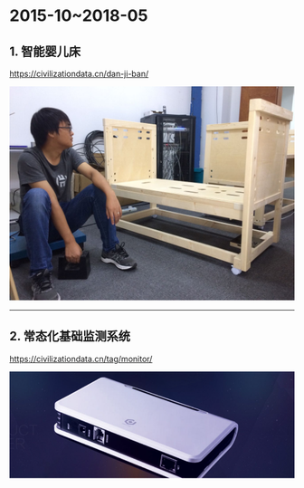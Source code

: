 # 2015-10~2018-05



## 1. 智能婴儿床

https://civilizationdata.cn/dan-ji-ban/

![](picture/微信图片_20210319100042.jpg)

------

## 2. 常态化基础监测系统

https://civilizationdata.cn/tag/monitor/

![](picture/微信图片_20210319100551.png)
